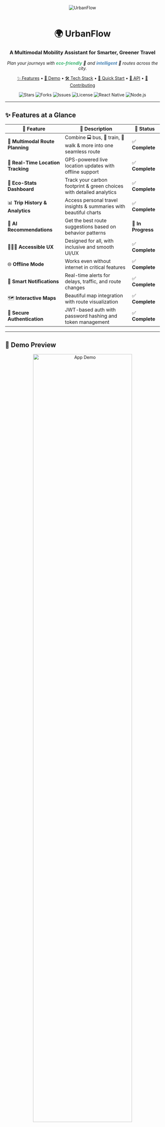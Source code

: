 <!-- 🔥 Stylish Banner -->
<div align="center">
  <img src="https://img.shields.io/badge/UrbanFlow-Mobility%20Assistant-3CB371?style=for-the-badge&logo=leaf&logoColor=white" alt="UrbanFlow" />
  <br><br>
  <h1 align="center">🌍 UrbanFlow</h1>
  <h3 align="center">A Multimodal Mobility Assistant for Smarter, Greener Travel</h3>
  
  <p align="center">
    <em>Plan your journeys with <strong style="color:#3CB371;">eco-friendly</strong> 🌱 and <strong style="color:#4682B4;">intelligent</strong> 🧠 routes across the city.</em>
  </p>

  <p align="center">
    <a href="#features">✨ Features</a> •
    <a href="#demo">📱 Demo</a> •
    <a href="#tech-stack">🛠️ Tech Stack</a> •
    <a href="#quick-start">🚀 Quick Start</a> •
    <a href="#api">🔌 API</a> •
    <a href="#contributing">🤝 Contributing</a>
  </p>

  <p align="center">
    <img src="https://img.shields.io/github/stars/yourusername/urbanflow?style=for-the-badge&color=violet&logo=github" alt="Stars">
    <img src="https://img.shields.io/github/forks/yourusername/urbanflow?style=for-the-badge&color=orange&logo=github" alt="Forks">
    <img src="https://img.shields.io/github/issues/yourusername/urbanflow?style=for-the-badge&color=blue&logo=github" alt="Issues">
    <img src="https://img.shields.io/github/license/yourusername/urbanflow?style=for-the-badge&color=green&logo=github" alt="License">
    <img src="https://img.shields.io/badge/React%20Native-0.72+-blue?style=for-the-badge&logo=react" alt="React Native">
    <img src="https://img.shields.io/badge/Node.js-18+-green?style=for-the-badge&logo=node.js" alt="Node.js">
  </p>
</div>

---

## ✨ Features at a Glance

<div align="center">

| 🌟 Feature | 💬 Description | 🎯 Status |
|------------|----------------|-----------|
| 🚦 **Multimodal Route Planning** | Combine 🚍 bus, 🚆 train, 🚶 walk & more into one seamless route | ✅ **Complete** |
| 📍 **Real-Time Location Tracking** | GPS-powered live location updates with offline support | ✅ **Complete** |
| 🌱 **Eco-Stats Dashboard** | Track your carbon footprint & green choices with detailed analytics | ✅ **Complete** |
| 📊 **Trip History & Analytics** | Access personal travel insights & summaries with beautiful charts | ✅ **Complete** |
| 🧠 **AI Recommendations** | Get the best route suggestions based on behavior patterns | 🚧 **In Progress** |
| 🧑‍🤝‍🧑 **Accessible UX** | Designed for all, with inclusive and smooth UI/UX | ✅ **Complete** |
| 🌐 **Offline Mode** | Works even without internet in critical features | ✅ **Complete** |
| 🔔 **Smart Notifications** | Real-time alerts for delays, traffic, and route changes | ✅ **Complete** |
| 🗺️ **Interactive Maps** | Beautiful map integration with route visualization | ✅ **Complete** |
| 🔐 **Secure Authentication** | JWT-based auth with password hashing and token management | ✅ **Complete** |

</div>

---

## 📱 Demo Preview

<div align="center">
  <img src="https://via.placeholder.com/800x400/3CB371/white?text=UrbanFlow+App+Demo" width="80%" alt="App Demo" />
  
  <p><em>💡 Replace with actual screenshots of Home, Routes, EcoStats, and Live screens</em></p>
</div>

---

## 🧠 Built With Love (Tech Stack)

<div align="center">

| 🛠 Category | 🔧 Technologies | 📦 Version |
|-------------|-----------------|------------|
| 📱 **Frontend** | React Native + Expo | 0.72+ |
| 🗺 **Maps & Location** | Google Maps API, Geolocation SDK | Latest |
| 🌐 **Backend** | Node.js + Express + SQLite | 18+ |
| 🗄️ **Database** | SQLite with Sequelize ORM | 6.35+ |
| 🔐 **Authentication** | JWT + bcrypt | Latest |
| 🧪 **Testing** | Jest, Detox | Latest |
| 🎨 **UI/UX** | React Native Paper, Styled Components | Latest |
| 📊 **Charts** | React Native Chart Kit | Latest |
| 🎭 **Animations** | Moti, React Native Reanimated | Latest |

</div>

---

## 🚀 Quick Start

### 📋 Prerequisites

- **Node.js** (v18 or higher)
- **npm** or **yarn**
- **Expo CLI** (`npm install -g @expo/cli`)
- **Git**

### 🛠️ Installation

#### 1. Clone the Repository
```bash
git clone https://github.com/yourusername/urbanflow.git
cd urbanflow
```

#### 2. Install Mobile App Dependencies
```bash
cd urbanflow_app/urbanflow_app
npm install
```

#### 3. Install Server Dependencies
```bash
cd ../../server
npm install
```

#### 4. Initialize the Server
```bash
# Create necessary directories and environment files
npm run init

# Populate database with sample data
npm run seed
```

#### 5. Start the Backend Server
```bash
# Development mode (with auto-restart)
npm run dev

# Or production mode
npm start
```

The server will start on `http://localhost:3000`

#### 6. Access the Server Dashboard
Open your browser and visit: `http://localhost:3000/dashboard`

<div align="center">
  <img src="https://via.placeholder.com/600x300/4682B4/white?text=Server+Dashboard" width="60%" alt="Server Dashboard" />
</div>

The dashboard provides:
- 📊 **Real-time server statistics**
- 🔍 **API endpoint documentation**
- 🔐 **Demo credentials display**
- 📈 **Request monitoring**
- 🎨 **Beautiful, responsive interface**

#### 7. Start the Mobile App
```bash
# In the urbanflow_app directory
cd urbanflow_app/urbanflow_app
npm start
```

---

## 🔐 Testing the Application

### Demo Credentials
- **Email:** `alex@urbanflow.com`
- **Password:** `password123`

### Alternative Demo Account
- **Email:** `bhuwan.b@urbanflow.com`
- **Password:** `password123`

### Test Flow
1. **Open the app** - You should see the Intro screen
2. **Tap "Get Started"** - You'll be taken to the Login screen
3. **Try the demo login** or create a new account
4. **After successful login** - You'll be taken to the main app
5. **Close and reopen the app** - You should stay logged in

---

## 🔌 API Documentation

### Base URL
```
http://localhost:3000
```

### Authentication Endpoints
| Method | Endpoint | Description |
|--------|----------|-------------|
| `POST` | `/api/v1/auth/register` | Register a new user |
| `POST` | `/api/v1/auth/login` | Login user |
| `GET` | `/api/v1/auth/verify` | Verify JWT token |
| `POST` | `/api/v1/auth/logout` | Logout user |

### User Management
| Method | Endpoint | Description |
|--------|----------|-------------|
| `GET` | `/api/v1/user/profile` | Get user profile |
| `PUT` | `/api/v1/user/profile` | Update profile |

### Trips & Routes
| Method | Endpoint | Description |
|--------|----------|-------------|
| `GET` | `/api/v1/trips` | Get user trips |
| `POST` | `/api/v1/trips` | Create new trip |
| `GET` | `/api/v1/routes` | Get saved routes |
| `POST` | `/api/v1/routes` | Create new route |

### Analytics & Stats
| Method | Endpoint | Description |
|--------|----------|-------------|
| `GET` | `/api/v1/ecostats` | Get user eco stats |
| `GET` | `/api/v1/ecostats/weekly` | Get weekly statistics |
| `GET` | `/api/v1/traffic` | Get live traffic data |
| `GET` | `/api/v1/notifications` | Get user notifications |

### Health & Status
| Method | Endpoint | Description |
|--------|----------|-------------|
| `GET` | `/health` | Server health check |
| `GET` | `/api/v1` | API information |
| `GET` | `/api/stats` | Server statistics |

---

## 🛠️ Troubleshooting

### Common Issues & Solutions

#### 🔴 Login Issues
```bash
# Problem: Login fails
# Solution: Check server status
curl http://localhost:3000/health

# Problem: API connection error
# Solution: Verify API URL in utils/auth.js
```

#### 🔴 Server Won't Start
```bash
# Problem: Port 3000 already in use
# Solution: Kill existing process
npx kill-port 3000

# Problem: Database connection error
# Solution: Reinitialize database
npm run init
npm run seed
```

#### 🔴 Mobile App Issues
```bash
# Problem: Expo server not starting
# Solution: Clear cache and restart
npx expo start --clear

# Problem: Dependencies missing
# Solution: Reinstall node_modules
rm -rf node_modules package-lock.json
npm install
```

---

## 📱 App Architecture

<div align="center">
  <img src="https://via.placeholder.com/800x400/FF6B6B/white?text=App+Architecture+Diagram" width="80%" alt="Architecture" />
</div>

### 📁 Project Structure
```
urbanflow_app/
├── 📱 urbanflow_app/          # React Native Mobile App
│   ├── 📄 App.js             # Main app entry point
│   ├── 📁 pages/             # Screen components
│   │   ├── 🏠 home/          # Home screen & components
│   │   ├── 🗺️ live/          # Live tracking & maps
│   │   ├── 📊 ecostats/      # Eco statistics
│   │   ├── 🛣️ planner/       # Route planning
│   │   ├── 📋 trips/         # Trip history
│   │   ├── 👤 profile/       # User profile
│   │   └── 🔐 auth/          # Authentication
│   ├── 📁 utils/             # Utility functions
│   └── 📁 assets/            # Images, fonts, etc.
├── 🖥️ server/                # Node.js Backend
│   ├── 📄 server.js          # Main server file
│   ├── 📁 routes/            # API route handlers
│   ├── 📁 models/            # Database models
│   ├── 📁 config/            # Configuration files
│   └── 📁 seeders/           # Sample data
└── 📚 README.md              # This file
```

---

## 🌍 Vision & Mission

<div align="center">
  <h3>🎯 Our Mission</h3>
  <p><em>"Empowering cities with smarter, greener, and seamless urban mobility"</em></p>
</div>

UrbanFlow is not just another navigation app — it's a **movement towards sustainable urban transit**. By combining multiple transportation modes and AI-driven intelligence, we aim to:

- 💡 **Reduce congestion** through intelligent routing
- 🌱 **Lower carbon emissions** by promoting eco-friendly options
- 📶 **Enable access** to smart mobility even offline
- 🤝 **Promote inclusive** and accessible transit systems
- 🧠 **Leverage AI** for personalized recommendations

---

## 🚀 Roadmap

<div align="center">

| ✅ Feature | 🗓️ Status | 🎯 Timeline |
|------------|-----------|-------------|
| 🗺️ **Dynamic Multimodal Routing** | ✅ **Completed** | Q1 2024 |
| 🌿 **Eco-Impact Dashboard** | ✅ **Completed** | Q1 2024 |
| 🔔 **Smart Alerts for Delays** | 🚧 **In Progress** | Q2 2024 |
| 🗣 **Voice-based Trip Assistant** | 🧪 **Experimental** | Q2 2024 |
| 🏙 **Community Transit Feedback** | 🔜 **Planned** | Q3 2024 |
| 🧩 **Plugin-based Integration** | 🔜 **Planned** | Q3 2024 |
| 📘 **In-App Transit Wiki** | 🧠 **Idea Stage** | Q4 2024 |
| 🌐 **Internationalization (i18n)** | 🔜 **Coming Soon** | Q4 2024 |

</div>

---

## 👥 Team UrbanFlow

<div align="center">

| Name | Role | Emoji Badge | Focus Area |
|------|------|-------------|------------|
| **Bhuwan B** | 💡 **Founder & Tech Lead** | 🧠 💻 🌐 | Full-stack Development |
| **Member 2** | 🧭 **AI/ML Architect** | 🤖 📊 | Machine Learning |
| **Member 3** | 🎨 **UI/UX Designer** | 🎨 🧑‍🎨 | User Experience |
| **Member 4** | 🔌 **Backend Engineer** | 🔧 🔥 | API Development |
| **Member 5** | 📱 **Mobile App Developer** | 📱 ⚛️ | React Native |

</div>

> 💬 *Want to join us or contribute? Scroll down to the Contribution section!*

---

## 🤝 How to Contribute

We 💚 community contributions! Here's how you can help make UrbanFlow even better:

### 🚀 Quick Contribution Steps

```bash
# 1. Fork this repository
# 2. Clone your fork
git clone https://github.com/yourusername/urbanflow.git

# 3. Create a feature branch
git checkout -b feature/awesome-feature

# 4. Make your changes
# 5. Test thoroughly
npm test

# 6. Commit your changes
git commit -m "feat: add awesome new feature"

# 7. Push to your branch
git push origin feature/awesome-feature

# 8. Open a Pull Request
```

### 🎯 Areas for Contribution

- 🐛 **Bug Fixes** - Help us squash bugs
- ✨ **New Features** - Add exciting functionality
- 📚 **Documentation** - Improve our docs
- 🎨 **UI/UX** - Enhance the user experience
- 🧪 **Testing** - Add more test coverage
- 🌐 **Localization** - Help with translations

### 📋 Contribution Guidelines

- 📝 Follow our [Contribution Guidelines](CONTRIBUTING.md)
- 🧾 Adhere to our [Code of Conduct](CODE_OF_CONDUCT.md)
- ✅ Ensure all tests pass
- 📚 Update documentation as needed
- 🎨 Follow our coding standards

---

## 📜 License

<div align="center">
  <img src="https://img.shields.io/badge/License-MIT-green.svg?style=for-the-badge" alt="MIT License" />
</div>

This project is licensed under the **MIT License**. See the [LICENSE](LICENSE) file for complete details.

---

## 📫 Get in Touch

<div align="center">
  <p>Have ideas, feedback, or partnership proposals? Let's connect! 🌐</p>
  
  <a href="mailto:urbanflow.team@email.com">
    <img src="https://img.shields.io/badge/Email-urbanflow.team@email.com-blue?style=for-the-badge&logo=gmail" alt="Email" />
  </a>
  
  <a href="https://urbanflow.app">
    <img src="https://img.shields.io/badge/Website-urbanflow.app-green?style=for-the-badge&logo=globe" alt="Website" />
  </a>
  
  <a href="https://twitter.com/UrbanFlowHQ">
    <img src="https://img.shields.io/badge/Twitter-@UrbanFlowHQ-blue?style=for-the-badge&logo=twitter" alt="Twitter" />
  </a>
  
  <a href="https://linkedin.com/company/urbanflow">
    <img src="https://img.shields.io/badge/LinkedIn-UrbanFlow-blue?style=for-the-badge&logo=linkedin" alt="LinkedIn" />
  </a>
</div>

---

## 💬 Acknowledgments

<div align="center">
  <p>We'd like to thank the amazing communities and partners who made this possible:</p>
  
  - 🌍 **Open Source Contributors & Communities**
  - 🏙️ **Local Transit Authorities & Public Datasets**
  - 💻 **Expo & React Native Ecosystem**
  - 🌿 **Champions of Sustainable Urban Living**
  - 🎨 **UI/UX Design Community**
  - 🧪 **Testing & Quality Assurance Teams**
</div>

---

<div align="center">
  <img src="https://via.placeholder.com/120x120/3CB371/white?text=UF" width="120" alt="UrbanFlow Logo" />
  
  <p><em>Made with 💚 for cities, commuters, and the climate</em></p>
  <p><strong>#DriveLess #FlowSmart #SustainableMobility</strong></p>
  
  <br>
  
  <p>
    <a href="#top">⬆️ Back to Top</a>
  </p>
</div>
